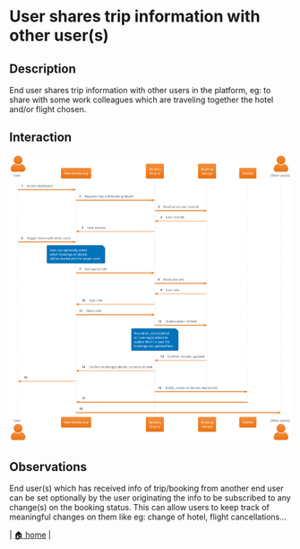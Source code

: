 # User shares trip information with other user(s)

## Description

End user shares trip information with other users in the platform, eg: to share with some work colleagues which are traveling together the hotel and/or flight chosen.

## Interaction

![](user_shares_trip_info_with_other_user.svg)

## Observations

End user(s) which has received info of trip/booking from another end user can be set optionally by the user originating the info to be subscribed to any change(s) on the booking status. This can allow users to keep track of meaningful changes on them like eg: change of hotel, flight cancellations...

| [🏠 home](../README.md#use-cases) |

